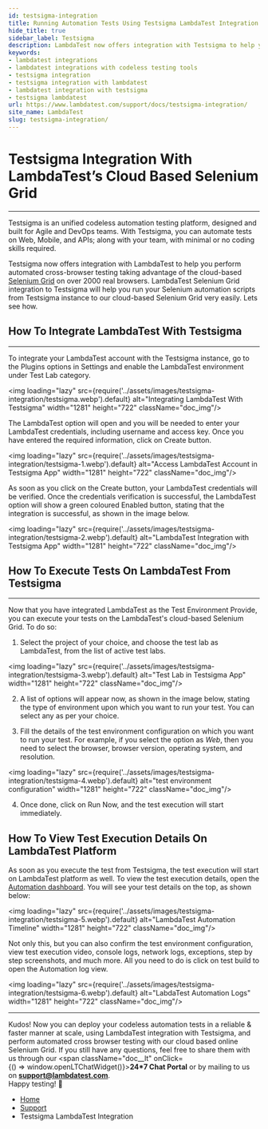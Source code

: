 ```yaml
---
id: testsigma-integration
title: Running Automation Tests Using Testsigma LambdaTest Integration
hide_title: true
sidebar_label: Testsigma
description: LambdaTest now offers integration with Testsigma to help you perform automated cross-browser testing on 10000+ real browsers of its cloud-based Selenium Grid.
keywords:
- lambdatest integrations
- lambdatest integrations with codeless testing tools
- testsigma integration
- testsigma integration with lambdatest
- lambdatest integration with testsigma
- testsigma lambdatest
url: https://www.lambdatest.com/support/docs/testsigma-integration/
site_name: LambdaTest
slug: testsigma-integration/
---
```


<script type="application/ld+json"
      dangerouslySetInnerHTML={{ __html: JSON.stringify({
       "@context": "https://schema.org",
        "@type": "BreadcrumbList",
        "itemListElement": [{
          "@type": "ListItem",
          "position": 1,
          "name": "LambdaTest",
          "item": "https://www.lambdatest.com"
        },{
          "@type": "ListItem",
          "position": 2,
          "name": "Support",
          "item": "https://www.lambdatest.com/support/docs/"
        },{
          "@type": "ListItem",
          "position": 3,
          "name": "Testsigma LambdaTest Integration",
          "item": "https://www.lambdatest.com/support/docs/testsigma-integration/"
        }]
      })
    }}
></script>

# Testsigma Integration With LambdaTest’s Cloud Based Selenium Grid
***

Testsigma is an unified codeless automation testing platform, designed and built for Agile and DevOps teams. With Testsigma, you can automate tests on Web, Mobile, and APIs; along with your team, with minimal or no coding skills required.

Testsigma now offers integration with LambdaTest to help you perform automated cross-browser testing taking advantage of the cloud-based [Selenium Grid](https://www.lambdatest.com/blog/why-selenium-grid-is-ideal-for-automated-browser-testing/) on over 2000 real browsers. LambdaTest Selenium Grid integration to Testsigma will help you run your Selenium automation scripts from Testsigma instance to our cloud-based Selenium Grid very easily. Lets see how.


## How To Integrate LambdaTest With Testsigma

* * *

To integrate your LambdaTest account with the Testsigma instance, go to the Plugins options in Settings and enable the LambdaTest environment under Test Lab category.

 <img loading="lazy" src={require('../assets/images/testsigma-integration/testsigma.webp').default} alt="Integrating LambdaTest With Testsigma" width="1281" height="722" className="doc_img"/>

The LambdaTest option will open and you will be needed to enter your LambdaTest credentials, including username and access key. Once you have entered the required information, click on Create button. 

<img loading="lazy" src={require('../assets/images/testsigma-integration/testsigma-1.webp').default} alt="Access LambdaTest Account in Testsigma App" width="1281" height="722" className="doc_img"/>

As soon as you click on the Create button, your LambdaTest credentials will be verified. Once the credentials verification is successful, the LambdaTest option will show a green coloured Enabled button, stating that the integration is successful, as shown in the image below.

<img loading="lazy" src={require('../assets/images/testsigma-integration/testsigma-2.webp').default} alt="LambdaTest Integration with Testsigma App" width="1281" height="722" className="doc_img"/>

## How To Execute Tests On LambdaTest From Testsigma

* * *

Now that you have integrated LambdaTest as the Test Environment Provide, you can execute your tests on the LambdaTest's cloud-based Selenium Grid. To do so:

1.  Select the project of your choice, and choose the test lab as LambdaTest, from the list of active test labs. 

<img loading="lazy" src={require('../assets/images/testsigma-integration/testsigma-3.webp').default} alt="Test Lab in Testsigma App" width="1281" height="722" className="doc_img"/>

2.  A list of options will appear now, as shown in the image below, stating the type of environment upon which you want to run your test. You can select any as per your choice.

3.  Fill the details of the test environment configuration on which you want to run your test. For example, if you select the option as _Web_, then you need to select the browser, browser version, operating system, and resolution. 

<img loading="lazy" src={require('../assets/images/testsigma-integration/testsigma-4.webp').default} alt="test environment configuration" width="1281" height="722" className="doc_img"/>

4.  Once done, click on Run Now, and the test execution will start immediately.

## How To View Test Execution Details On LambdaTest Platform

As soon as you execute the test from Testsigma, the test execution will start on LambdaTest platform as well. To view the test execution details, open the [Automation dashboard](https://automation.lambdatest.com/). You will see your test details on the top, as shown below: 

<img loading="lazy" src={require('../assets/images/testsigma-integration/testsigma-5.webp').default} alt="LambdaTest Automation Timeline" width="1281" height="722" className="doc_img"/>

Not only this, but you can also confirm the test environment configuration, view test execution video, console logs, network logs, exceptions, step by step screenshots, and much more. All you need to do is click on test build to open the Automation log view. 

<img loading="lazy" src={require('../assets/images/testsigma-integration/testsigma-6.webp').default} alt="LabdaTest Automation Logs" width="1281" height="722" className="doc_img"/>

* * *

>
Kudos! Now you can deploy your codeless automation tests in a reliable & faster manner at scale, using LambdaTest integration with Testsigma, and perform automated cross browser testing with our cloud based online Selenium Grid. If you still have any questions, feel free to share them with us through our <span className="doc__lt" onClick={() => window.openLTChatWidget()}>**24*7 Chat Portal**</span> or by mailing to us on [**support@lambdatest.com**](mailto:support@lambdatest.com). <br /> Happy testing! 🙂

<nav aria-label="breadcrumbs">
  <ul className="breadcrumbs">
    <li className="breadcrumbs__item">
      <a className="breadcrumbs__link" href="https://www.lambdatest.com">Home</a>
    </li>
    <li className="breadcrumbs__item">
      <a className="breadcrumbs__link" href="/support/docs/">Support</a>
    </li>
    <li className="breadcrumbs__item breadcrumbs__item--active">
      <span className="breadcrumbs__link">Testsigma LambdaTest Integration</span>
    </li>
  </ul>
</nav>